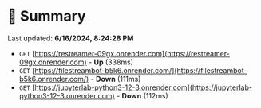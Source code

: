 # 📖 Summary
Last updated: **6/16/2024, 8:24:28 PM**

- `GET` [https://restreamer-09gx.onrender.com](https://restreamer-09gx.onrender.com) - **Up** (338ms)
- `GET` [https://filestreambot-b5k6.onrender.com/](https://filestreambot-b5k6.onrender.com/) - **Down** (111ms)
- `GET` [https://jupyterlab-python3-12-3.onrender.com](https://jupyterlab-python3-12-3.onrender.com) - **Down** (112ms)
